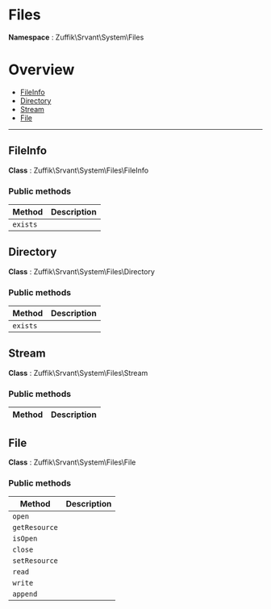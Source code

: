 
# Files

**Namespace**  : Zuffik\Srvant\System\Files

# Overview

- [FileInfo](__NAMESPACE__.md#FileInfo)
- [Directory](__NAMESPACE__.md#Directory)
- [Stream](__NAMESPACE__.md#Stream)
- [File](__NAMESPACE__.md#File)


---
<a name="FileInfo"></a>
## FileInfo

**Class**  : Zuffik\Srvant\System\Files\FileInfo

### Public methods

| Method | Description |
|---|---|
| `exists` |  |

<a name="Directory"></a>
## Directory

**Class**  : Zuffik\Srvant\System\Files\Directory

### Public methods

| Method | Description |
|---|---|
| `exists` |  |

<a name="Stream"></a>
## Stream

**Class**  : Zuffik\Srvant\System\Files\Stream

### Public methods

| Method | Description |
|---|---|

<a name="File"></a>
## File

**Class**  : Zuffik\Srvant\System\Files\File

### Public methods

| Method | Description |
|---|---|
| `open` |  |
| `getResource` |  |
| `isOpen` |  |
| `close` |  |
| `setResource` |  |
| `read` |  |
| `write` |  |
| `append` |  |

